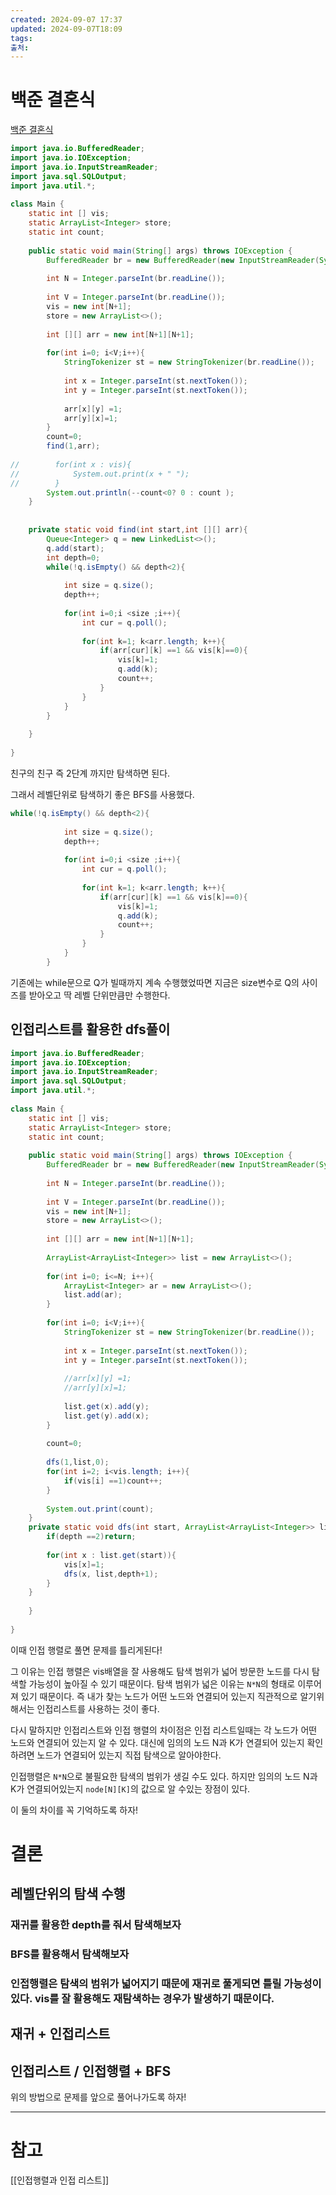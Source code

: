 ```yaml
---
created: 2024-09-07 17:37
updated: 2024-09-07T18:09
tags: 
출처: 
---
```

# 백준 결혼식
[백준 결혼식](https://www.acmicpc.net/problem/5567)

```java
import java.io.BufferedReader;  
import java.io.IOException;  
import java.io.InputStreamReader;  
import java.sql.SQLOutput;  
import java.util.*;  
  
class Main {  
    static int [] vis;  
    static ArrayList<Integer> store;  
    static int count;  
  
    public static void main(String[] args) throws IOException {  
        BufferedReader br = new BufferedReader(new InputStreamReader(System.in));  
  
        int N = Integer.parseInt(br.readLine());  
  
        int V = Integer.parseInt(br.readLine());  
        vis = new int[N+1];  
        store = new ArrayList<>();  
  
        int [][] arr = new int[N+1][N+1];  
  
        for(int i=0; i<V;i++){  
            StringTokenizer st = new StringTokenizer(br.readLine());  
  
            int x = Integer.parseInt(st.nextToken());  
            int y = Integer.parseInt(st.nextToken());  
  
            arr[x][y] =1;  
            arr[y][x]=1;  
        }  
        count=0;  
        find(1,arr);  
  
//        for(int x : vis){  
//            System.out.print(x + " ");  
//        }  
        System.out.println(--count<0? 0 : count );  
    }  
  
  
    private static void find(int start,int [][] arr){  
        Queue<Integer> q = new LinkedList<>();  
        q.add(start);  
        int depth=0;  
        while(!q.isEmpty() && depth<2){  
  
            int size = q.size();  
            depth++;  
  
            for(int i=0;i <size ;i++){  
                int cur = q.poll();  
  
                for(int k=1; k<arr.length; k++){  
                    if(arr[cur][k] ==1 && vis[k]==0){  
                        vis[k]=1;  
                        q.add(k);  
                        count++;  
                    }  
                }  
            }  
        }  
  
    }  
  
}
```


친구의 친구 즉 2단계 까지만 탐색하면 된다.

그래서 레벨단위로 탐색하기 좋은 BFS를 사용했다. 

```java
while(!q.isEmpty() && depth<2){  
  
            int size = q.size();  
            depth++;  
  
            for(int i=0;i <size ;i++){  
                int cur = q.poll();  
  
                for(int k=1; k<arr.length; k++){  
                    if(arr[cur][k] ==1 && vis[k]==0){  
                        vis[k]=1;  
                        q.add(k);  
                        count++;  
                    }  
                }  
            }  
        }  
```
기존에는 while문으로 Q가 빌때까지 계속 수행했었따면 지금은 size변수로 Q의 사이즈를 받아오고 딱 레벨 단위만큼만 수행한다.


## 인접리스트를 활용한 dfs풀이
```java
import java.io.BufferedReader;  
import java.io.IOException;  
import java.io.InputStreamReader;  
import java.sql.SQLOutput;  
import java.util.*;  
  
class Main {  
    static int [] vis;  
    static ArrayList<Integer> store;  
    static int count;  
  
    public static void main(String[] args) throws IOException {  
        BufferedReader br = new BufferedReader(new InputStreamReader(System.in));  
  
        int N = Integer.parseInt(br.readLine());  
  
        int V = Integer.parseInt(br.readLine());  
        vis = new int[N+1];  
        store = new ArrayList<>();  
  
        int [][] arr = new int[N+1][N+1];  
  
        ArrayList<ArrayList<Integer>> list = new ArrayList<>();  
  
        for(int i=0; i<=N; i++){  
            ArrayList<Integer> ar = new ArrayList<>();  
            list.add(ar);  
        }  
  
        for(int i=0; i<V;i++){  
            StringTokenizer st = new StringTokenizer(br.readLine());  
  
            int x = Integer.parseInt(st.nextToken());  
            int y = Integer.parseInt(st.nextToken());  
  
            //arr[x][y] =1;  
            //arr[y][x]=1;  
  
            list.get(x).add(y);  
            list.get(y).add(x);  
        }  
  
        count=0;  
  
        dfs(1,list,0);  
        for(int i=2; i<vis.length; i++){  
            if(vis[i] ==1)count++;  
        }  
  
        System.out.print(count);  
    }  
    private static void dfs(int start, ArrayList<ArrayList<Integer>> list, int depth){  
        if(depth ==2)return;  
  
        for(int x : list.get(start)){  
            vis[x]=1;  
            dfs(x, list,depth+1);  
        }  
    }  
  
    }  
  
}
```


이때 인접 행렬로 풀면 문제를 틀리게된다!

그 이유는 인접 행렬은 vis배열을 잘 사용해도 탐색 범위가 넓어 방문한 노드를 다시 탐색할 가능성이 높아질 수 있기 때문이다.
탐색 범위가 넓은 이유는 `N*N`의 형태로 이루어져 있기 때문이다. 즉 내가 찾는 노드가 어떤 노드와 연결되어 있는지 직관적으로 알기위해서는 인접리스트를 사용하는 것이 좋다. 

다시 말하지만 인접리스트와 인접 행렬의 차이점은
인접 리스트일때는 각 노드가 어떤 노드와 연결되어 있는지 알 수 있다. 대신에 임의의 노드 N과 K가 연결되어 있는지 확인하려면 노드가 연결되어 있는지 직접 탐색으로 알아야한다.

인접행렬은 `N*N`으로 불필요한 탐색의 범위가 생길 수도 있다. 하지만 임의의 노드 N과 K가 연결되어있는지 `node[N][K]`의 값으로 알 수있는 장점이 있다.

이 둘의 차이를 꼭 기억하도록 하자!

# 결론
## 레벨단위의 탐색 수행
### 재귀를 활용한 depth를 줘서 탐색해보자
### BFS를 활용해서 탐색해보자

### 인접행렬은 탐색의 범위가 넓어지기 때문에 재귀로 풀게되면 틀릴 가능성이 있다. vis를 잘 활용해도 재탐색하는 경우가 발생하기 때문이다. 


## 재귀 + 인접리스트
## 인접리스트 / 인접행렬 + BFS

위의 방법으로 문제를 앞으로 풀어나가도록 하자!

---
# 참고
[[인접행렬과 인접 리스트]]